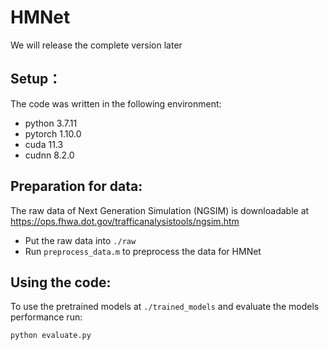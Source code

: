 # HMNet
We will release the complete version later
## Setup：
The code was written in the following environment:  
- python 3.7.11  
- pytorch 1.10.0  
- cuda 11.3  
- cudnn 8.2.0  

## Preparation for data:
The raw data of Next Generation Simulation (NGSIM) is downloadable at https://ops.fhwa.dot.gov/trafficanalysistools/ngsim.htm   
- Put the raw data into `./raw`
- Run `preprocess_data.m` to preprocess the data for HMNet  

## Using the code:
To use the pretrained models at `./trained_models` and evaluate the models performance run:  
```
python evaluate.py
```
